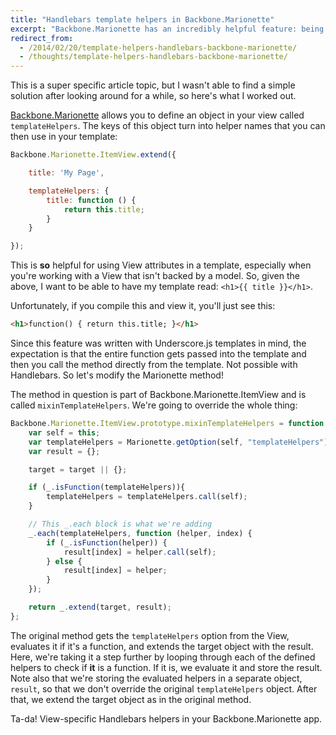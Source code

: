 ```yaml
---
title: "Handlebars template helpers in Backbone.Marionette"
excerpt: "Backbone.Marionette has an incredibly helpful feature: being able to define View-specific template helpers right in the view. Unfortunately, they don't work with Handlebars out of the box. Let's change that."
redirect_from:
  - /2014/02/20/template-helpers-handlebars-backbone-marionette/
  - /thoughts/template-helpers-handlebars-backbone-marionette/
---
```

This is a super specific article topic, but I wasn't able to find a simple solution after looking around for a while, so here's what I worked out.

[Backbone.Marionette](http://marionettejs.com/) allows you to define an object in your view called `templateHelpers`. The keys of this object turn into helper names that you can then use in your template:

```js
Backbone.Marionette.ItemView.extend({

    title: 'My Page',

    templateHelpers: {
        title: function () {
            return this.title;
        }
    }

});
```

This is **so** helpful for using View attributes in a template, especially when you're working with a View that isn't backed by a model. So, given the above, I want to be able to have my template read: <code>\<h1\>\{\{ title \}\}\</h1\></code>.

Unfortunately, if you compile this and view it, you'll just see this:

```html
<h1>function() { return this.title; }</h1>
```

Since this feature was written with Underscore.js templates in mind, the expectation is that the entire function gets passed into the template and then you call the method directly from the template. Not possible with Handlebars. So let's modify the Marionette method!

The method in question is part of Backbone.Marionette.ItemView and is called `mixinTemplateHelpers`. We're going to override the whole thing:

```js
Backbone.Marionette.ItemView.prototype.mixinTemplateHelpers = function (target) {
    var self = this;
    var templateHelpers = Marionette.getOption(self, "templateHelpers");
    var result = {};

    target = target || {};

    if (_.isFunction(templateHelpers)){
        templateHelpers = templateHelpers.call(self);
    }

    // This _.each block is what we're adding
    _.each(templateHelpers, function (helper, index) {
        if (_.isFunction(helper)) {
            result[index] = helper.call(self);
        } else {
            result[index] = helper;
        }
    });

    return _.extend(target, result);
};
```

The original method gets the `templateHelpers` option from the View, evaluates it if it's a function, and extends the target object with the result. Here, we're taking it a step further by looping through each of the defined helpers to check if **it** is a function. If it is, we evaluate it and store the result. Note also that we're storing the evaluated helpers in a separate object, `result`, so that we don't override the original `templateHelpers` object. After that, we extend the target object as in the original method.

Ta-da! View-specific Handlebars helpers in your Backbone.Marionette app.
